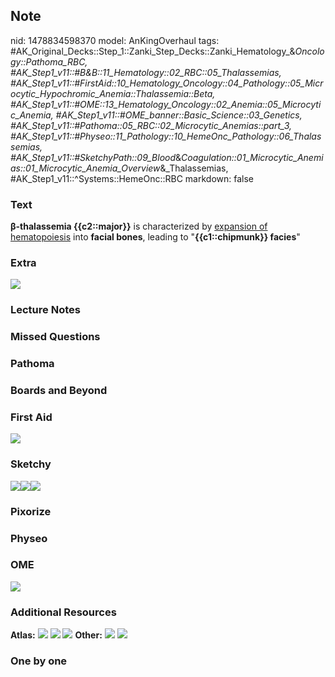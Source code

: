 ## Note
nid: 1478834598370
model: AnKingOverhaul
tags: #AK_Original_Decks::Step_1::Zanki_Step_Decks::Zanki_Hematology_&_Oncology::Pathoma_RBC, #AK_Step1_v11::#B&B::11_Hematology::02_RBC::05_Thalassemias, #AK_Step1_v11::#FirstAid::10_Hematology_Oncology::04_Pathology::05_Microcytic_Hypochromic_Anemia::Thalassemia::Beta, #AK_Step1_v11::#OME::13_Hematology_Oncology::02_Anemia::05_Microcytic_Anemia, #AK_Step1_v11::#OME_banner::Basic_Science::03_Genetics, #AK_Step1_v11::#Pathoma::05_RBC::02_Microcytic_Anemias::part_3, #AK_Step1_v11::#Physeo::11_Pathology::10_HemeOnc_Pathology::06_Thalassemias, #AK_Step1_v11::#SketchyPath::09_Blood_&_Coagulation::01_Microcytic_Anemias::01_Microcytic_Anemia_Overview_&_Thalassemias, #AK_Step1_v11::^Systems::HemeOnc::RBC
markdown: false

### Text
<div>
  <div>
    <b>β-thalassemia {{c2::major}}</b> is characterized by
    <u>expansion of hematopoiesis</u> into <b>facial bones</b>,
    leading to "<b>{{c1::chipmunk}} facies</b>"
  </div>
</div>

### Extra
<img src="paste-78241419231623.jpg">

### Lecture Notes


### Missed Questions


### Pathoma


### Boards and Beyond


### First Aid
<img src="tmpJxgUQe.png">

### Sketchy
<img src=
"beta%20thalassemia%20major%20chipmunk%20facies_1566160514431.jpg"><img src="paste-78241419231623.jpg"><img src="Zoverall%20picture%20(66)_1566160514431.JPG">

### Pixorize


### Physeo


### OME
<div class="ome-widget">
  <a href=
  "https://onlinemeded.org/spa/cirrhosis-iii-acute-decompensation?ref=anki">
  <img src="_OME_AnkiFlashcards_Topic_1.png"></a>
</div>

### Additional Resources
<b>Atlas:</b> <img src="tmpdDs6ho.png"> <img src="tmpKqjwPt.png">
<img src="tmpUaULtr.png"> <b>Other:</b> <img src="tmpCZ4FXy.png">
<img src="Screen%20Shot%202019-10-16%20at%209.11.09%20AM.png">

### One by one

